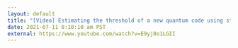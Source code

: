 ```yaml
---
layout: default
title: "[Video] Estimating the threshold of a new quantum code using stim and pymatching"
date: 2021-07-11 8:10:10 am PST
external: https://www.youtube.com/watch?v=E9yj0o1LGII
---
```

